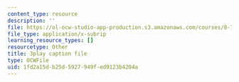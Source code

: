 ```yaml
---
content_type: resource
description: ''
file: https://ol-ocw-studio-app-production.s3.amazonaws.com/courses/8-701-introduction-to-nuclear-and-particle-physics-fall-2020/1fd2a15db25d5927949fed9123b4204a_HynldX56FHI.vtt
file_type: application/x-subrip
learning_resource_types: []
resourcetype: Other
title: 3play caption file
type: OCWFile
uid: 1fd2a15d-b25d-5927-949f-ed9123b4204a
---
```

